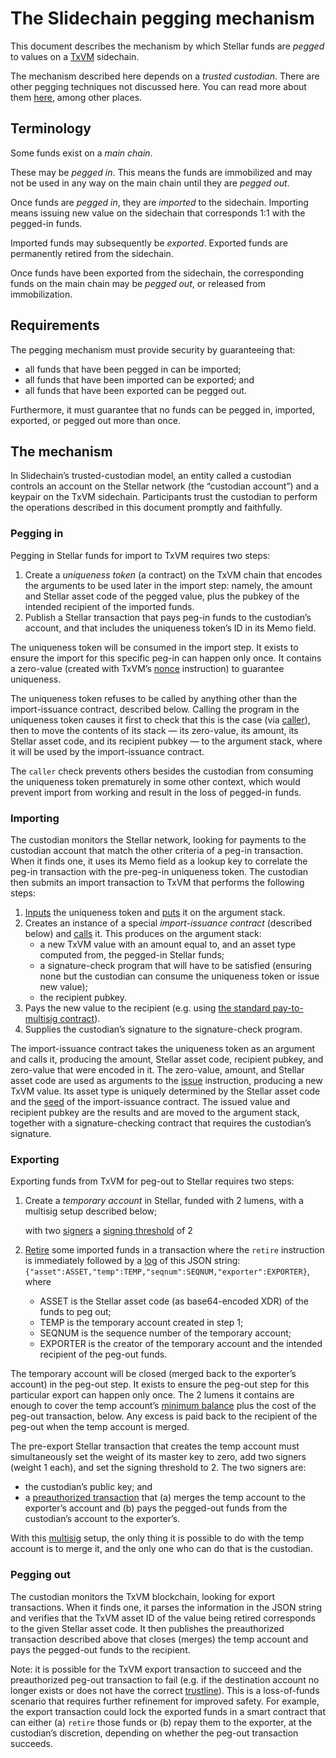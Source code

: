 # The Slidechain pegging mechanism

This document describes the mechanism by which Stellar funds are _pegged_ to values on a
[TxVM](https://github.com/chain/txvm/)
sidechain.

The mechanism described here depends on a _trusted custodian_.
There are other pegging techniques not discussed here.
You can read more about them
[here](https://medium.com/blockchain-musings/pegged-sidechains-cafe1d8c7023),
among other places.

## Terminology

Some funds exist on a _main chain_.

These may be _pegged in_.
This means the funds are immobilized and may not be used in any way on the main chain until they are _pegged out_.

Once funds are _pegged in_,
they are _imported_ to the sidechain.
Importing means issuing new value on the sidechain that corresponds 1:1 with the pegged-in funds.

Imported funds may subsequently be _exported_.
Exported funds are permanently retired from the sidechain.

Once funds have been exported from the sidechain,
the corresponding funds on the main chain may be _pegged out_,
or released from immobilization.

## Requirements

The pegging mechanism must provide security by guaranteeing that:

- all funds that have been pegged in can be imported;
- all funds that have been imported can be exported;
  and
- all funds that have been exported can be pegged out.

Furthermore,
it must guarantee that no funds can be pegged in,
imported,
exported,
or pegged out more than once.

## The mechanism

In Slidechain’s trusted-custodian model,
an entity called a custodian controls an account on the Stellar network
(the “custodian account”)
and a keypair on the TxVM sidechain.
Participants trust the custodian to perform the operations described in this document promptly and faithfully.

### Pegging in

Pegging in Stellar funds for import to TxVM requires two steps:

1. Create a _uniqueness token_
   (a contract)
   on the TxVM chain that encodes the arguments to be used later in the import step:
   namely,
   the amount and Stellar asset code of the pegged value,
   plus the pubkey of the intended recipient of the imported funds.
2. Publish a Stellar transaction that pays peg-in funds to the custodian’s account,
   and that includes the uniqueness token’s ID in its Memo field.

The uniqueness token will be consumed in the import step.
It exists to ensure the import for this specific peg-in can happen only once.
It contains a zero-value
(created with TxVM’s
[nonce](https://github.com/chain/txvm/blob/main/specifications/txvm.md#nonce)
instruction)
to guarantee uniqueness.

The uniqueness token refuses to be called by anything other than the import-issuance contract,
described below.
Calling the program in the uniqueness token causes it first to check that this is the case
(via
[caller](https://github.com/chain/txvm/blob/main/specifications/txvm.md#caller)),
then to move the contents of its stack — its zero-value,
its amount,
its Stellar asset code,
and its recipient pubkey — to the argument stack,
where it will be used by the import-issuance contract.

The `caller` check prevents others besides the custodian from consuming the uniqueness token prematurely in some other context,
which would prevent import from working and result in the loss of pegged-in funds.

### Importing

The custodian monitors the Stellar network,
looking for payments to the custodian account that match the other criteria of a peg-in transaction.
When it finds one,
it uses its Memo field as a lookup key to correlate the peg-in transaction with the pre-peg-in uniqueness token.
The custodian then submits an import transaction to TxVM that performs the following steps:

1. [Inputs](https://github.com/chain/txvm/blob/main/specifications/txvm.md#input)
   the uniqueness token and
   [puts](https://github.com/chain/txvm/blob/main/specifications/txvm.md#put)
   it on the argument stack.
2. Creates an instance of a special _import-issuance contract_
   (described below)
   and
   [calls](https://github.com/chain/txvm/blob/main/specifications/txvm.md#call)
   it.
   This produces on the argument stack:
   - a new TxVM value with an amount equal to,
     and an asset type computed from,
     the pegged-in Stellar funds;
   - a signature-check program that will have to be satisfied
     (ensuring none but the custodian can consume the uniqueness token or issue new value);
   - the recipient pubkey.
3. Pays the new value to the recipient
   (e.g.
   using
   [the standard pay-to-multisig contract](https://github.com/chain/txvm/blob/d4707728bddcbe7acb5722f2718b3d419006595f/protocol/txbuilder/standard/output.go#L29-L31)).
4. Supplies the custodian’s signature to the signature-check program.

The import-issuance contract takes the uniqueness token as an argument and calls it,
producing the amount,
Stellar asset code,
recipient pubkey,
and zero-value that were encoded in it.
The zero-value,
amount,
and Stellar asset code are used as arguments to the
[issue](https://github.com/chain/txvm/blob/main/specifications/txvm.md#issue)
instruction,
producing a new TxVM value.
Its asset type is uniquely determined by the Stellar asset code and the
[seed](https://github.com/chain/txvm/blob/main/specifications/txvm.md#contract-seed)
of the import-issuance contract.
The issued value and recipient pubkey are the results and are moved to the argument stack,
together with a signature-checking contract that requires the custodian’s signature.

### Exporting

Exporting funds from TxVM for peg-out to Stellar requires two steps:

1. Create a _temporary account_ in Stellar,
   funded with 2 lumens,
   with a multisig setup described below;

   with two
   [signers]()
        a
        [signing threshold](https://www.stellar.org/developers/guides/concepts/accounts.html#thresholds)
        of 2
2. [Retire](https://github.com/chain/txvm/blob/main/specifications/txvm.md#retire)
   some imported funds in a transaction where the `retire` instruction is immediately followed by a
   [log](https://github.com/chain/txvm/blob/main/specifications/txvm.md#log)
   of this JSON string:
   `{"asset":ASSET,"temp":TEMP,"seqnum":SEQNUM,"exporter":EXPORTER}`,
   where
   - ASSET is the Stellar asset code
     (as base64-encoded XDR)
     of the funds to peg out;
   - TEMP is the temporary account created in step 1;
   - SEQNUM is the sequence number of the temporary account;
   - EXPORTER is the creator of the temporary account and the intended recipient of the peg-out funds.

The temporary account will be closed
(merged back to the exporter’s account)
in the peg-out step.
It exists to ensure the peg-out step for this particular export can happen only once.
The 2 lumens it contains are enough to cover the temp account’s
[minimum balance](https://www.stellar.org/developers/guides/concepts/fees.html#minimum-account-balance)
plus the cost of the peg-out transaction,
below.
Any excess is paid back to the recipient of the peg-out when the temp account is merged.

The pre-export Stellar transaction that creates the temp account must simultaneously set the weight of its master key to zero,
add two signers
(weight 1 each),
and set the signing threshold to 2.
The two signers are:
- the custodian’s public key;
  and
- a
  [preauthorized transaction](https://www.stellar.org/developers/guides/concepts/multi-sig.html#pre-authorized-transaction)
  that
  (a)
  merges the temp account to the exporter’s account and
  (b)
  pays the pegged-out funds from the custodian’s account to the exporter’s.

With this
[multisig](https://www.stellar.org/developers/guides/concepts/multi-sig.html)
setup,
the only thing it is possible to do with the temp account is to merge it,
and the only one who can do that is the custodian.

### Pegging out

The custodian monitors the TxVM blockchain,
looking for export transactions.
When it finds one,
it parses the information in the JSON string and verifies that the TxVM asset ID of the value being retired corresponds to the given Stellar asset code.
It then publishes the preauthorized transaction described above that closes
(merges)
the temp account and pays the pegged-out funds to the recipient.

Note:
it is possible for the TxVM export transaction to succeed and the preauthorized peg-out transaction to fail
(e.g.
if the destination account no longer exists or does not have the correct
[trustline](https://www.stellar.org/developers/guides/concepts/assets.html#trustlines)).
This is a loss-of-funds scenario that requires further refinement for improved safety.
For example,
the export transaction could lock the exported funds in a smart contract that can either
(a)
`retire` those funds or
(b)
repay them to the exporter,
at the custodian’s discretion,
depending on whether the peg-out transaction succeeds.
